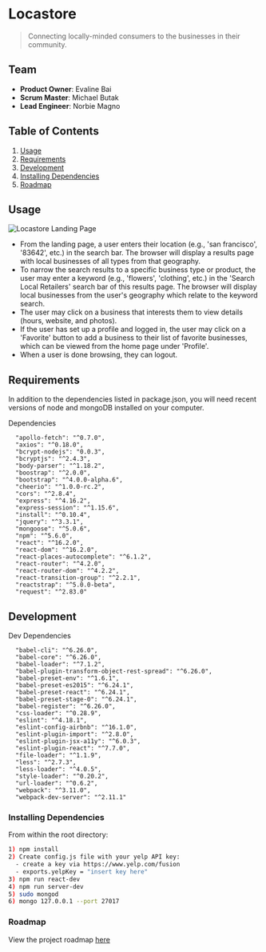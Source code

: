 # Locastore

> Connecting locally-minded consumers to the businesses in their community.

## Team

  - __Product Owner__: Evaline Bai
  - __Scrum Master__: Michael Butak
  - __Lead Engineer__: Norbie Magno

## Table of Contents

1. [Usage](#Usage)
1. [Requirements](#requirements)
1. [Development](#development)
1. [Installing Dependencies](#installing-dependencies)
1. [Roadmap](#roadmap)

## Usage

![Locastore Landing Page](https://c1.staticflickr.com/5/4794/38769942270_458d481090.jpg)

- From the landing page, a user enters their location (e.g., 'san francisco', '83642', etc.) in the search bar. The browser will display a results page with local businesses of all types from that geography.
- To narrow the search results to a specific business type or product, the user may enter a keyword (e.g., 'flowers', 'clothing', etc.) in the 'Search Local Retailers' search bar of this results page. The browser will display local businesses from the user's geography which relate to the keyword search.
- The user may click on a business that interests them to view details (hours, website, and photos).
- If the user has set up a profile and logged in, the user may click on a 'Favorite' button to add a business to their list of favorite businesses, which can be viewed from the home page under 'Profile'.
- When a user is done browsing, they can logout.

## Requirements

In addition to the dependencies listed in package.json, you will need recent versions of node and mongoDB installed on your computer.

Dependencies

```
  "apollo-fetch": "^0.7.0",
  "axios": "^0.18.0",
  "bcrypt-nodejs": "0.0.3",
  "bcryptjs": "^2.4.3",
  "body-parser": "^1.18.2",
  "boostrap": "^2.0.0",
  "bootstrap": "^4.0.0-alpha.6",
  "cheerio": "^1.0.0-rc.2",
  "cors": "^2.8.4",
  "express": "^4.16.2",
  "express-session": "^1.15.6",
  "install": "^0.10.4",
  "jquery": "^3.3.1",
  "mongoose": "^5.0.6",
  "npm": "^5.6.0",
  "react": "^16.2.0",
  "react-dom": "^16.2.0",
  "react-places-autocomplete": "^6.1.2",
  "react-router": "^4.2.0",
  "react-router-dom": "^4.2.2",
  "react-transition-group": "^2.2.1",
  "reactstrap": "^5.0.0-beta",
  "request": "^2.83.0"
```

## Development

Dev Dependencies

```
  "babel-cli": "^6.26.0",
  "babel-core": "^6.26.0",
  "babel-loader": "^7.1.2",
  "babel-plugin-transform-object-rest-spread": "^6.26.0",
  "babel-preset-env": "^1.6.1",
  "babel-preset-es2015": "^6.24.1",
  "babel-preset-react": "^6.24.1",
  "babel-preset-stage-0": "^6.24.1",
  "babel-register": "^6.26.0",
  "css-loader": "^0.28.9",
  "eslint": "^4.18.1",
  "eslint-config-airbnb": "^16.1.0",
  "eslint-plugin-import": "^2.8.0",
  "eslint-plugin-jsx-a11y": "^6.0.3",
  "eslint-plugin-react": "^7.7.0",
  "file-loader": "^1.1.9",
  "less": "^2.7.3",
  "less-loader": "^4.0.5",
  "style-loader": "^0.20.2",
  "url-loader": "^0.6.2",
  "webpack": "^3.11.0",
  "webpack-dev-server": "^2.11.1"
```

### Installing Dependencies

From within the root directory:

```sh
1) npm install
2) Create config.js file with your yelp API key:
  - create a key via https://www.yelp.com/fusion
  - exports.yelpKey = "insert key here"
3) npm run react-dev
4) npm run server-dev
5) sudo mongod
6) mongo 127.0.0.1 --port 27017
```

### Roadmap

View the project roadmap [here](https://github.com/Locastore/locastore/issues)

